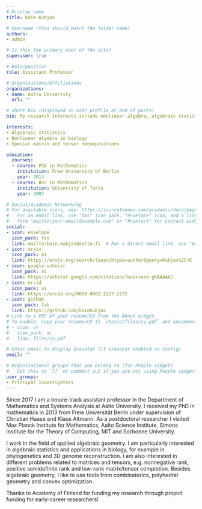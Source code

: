 ```yaml
---
# Display name
title: Kaie Kubjas

# Username (this should match the folder name)
authors:
- admin

# Is this the primary user of the site?
superuser: true

# Role/position
role: Assistant Professor

# Organizations/Affiliations
organizations:
- name: Aalto University
  url: ""

# Short bio (displayed in user profile at end of posts)
bio: My research interests include nonlinear algebra, algebraic statistics, matrix and tensor decompositions.

interests:
- Algebraic statistics
- Nonlinear algebra in biology
- Special matrix and tensor decompositions

education:
  courses:
  - course: PhD in Mathematics
    institution: Free University of Berlin
    year: 2013
  - course: BSc in Mathematics
    institution: University of Tartu
    year: 2007

# Social/Academic Networking
# For available icons, see: https://sourcethemes.com/academic/docs/page-builder/#icons
#   For an email link, use "fas" icon pack, "envelope" icon, and a link in the
#   form "mailto:your-email@example.com" or "#contact" for contact widget.
social:
- icon: envelope
  icon_pack: fas
  link: mailto:kaie.kubjas@aalto.fi  # For a direct email link, use "mailto:test@example.org".
- icon: arxiv
  icon_pack: ai
  link: https://arxiv.org/search/?searchtype=author&query=Kubjas%2C+K
- icon: google-scholar
  icon_pack: ai
  link: https://scholar.google.com/citations?user=ono-gKAAAAAJ
- icon: orcid
  icon_pack: ai
  link: https://orcid.org/0000-0002-2227-2272
- icon: github
  icon_pack: fab
  link: https://github.com/kaiekubjas
# Link to a PDF of your resume/CV from the About widget.
# To enable, copy your resume/CV to `static/files/cv.pdf` and uncomment the lines below.
# - icon: cv
#   icon_pack: ai
#   link: files/cv.pdf

# Enter email to display Gravatar (if Gravatar enabled in Config)
email: ""

# Organizational groups that you belong to (for People widget)
#   Set this to `[]` or comment out if you are not using People widget.
user_groups:
- Principal Investigators
---
```


Since 2017 I am a tenure-track assistant professor in the Department of Mathematics and Systems Analysis at Aalto University. I received my PhD in mathematics in 2013 from Freie Universität Berlin under supervision of Christian Haase and Klaus Altmann. As a postdoctoral researcher I visited Max Planck Institute for Mathematics, Aalto Science Institute, Simons Institute for the Theory of Computing, MIT and Sorbonne University. 

I work in the field of applied algebraic geometry. I am particularly interested in algebraic statistics and applications in biology, for example in phylogenetics and 3D genome reconstruction. I am also interested in different problems related to matrices and tensors, e.g. nonnegative rank, positive semidefinite rank and low-rank matrix/tensor completion. Besides algebraic geometry, I like to use tools from combinatorics, polyhedral geometry and convex optimization.

Thanks to Academy of Finland for funding my research through project funding for early-career researchers!
